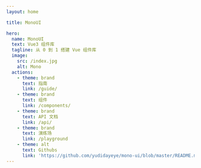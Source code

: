 ```yaml
---
layout: home

title: MonoUI

hero:
  name: MonoUI
  text: Vue3 组件库
  tagline: 从 0 到 1 搭建 Vue 组件库
  image:
    src: /index.jpg
    alt: Mono
  actions:
    - theme: brand
      text: 指南
      link: /guide/
    - theme: brand
      text: 组件
      link: /components/
    - theme: brand
      text: API 文档
      link: /api/
    - theme: brand
      text: 演练场
      link: /playground
    - theme: alt
      text: Githubs
      link: 'https://github.com/yudidayeye/mono-ui/blob/master/README.md'
---
```

